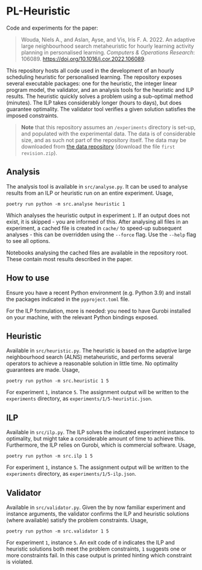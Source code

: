 # PL-Heuristic

Code and experiments for the paper:

> Wouda, Niels A., and Aslan, Ayse, and Vis, Iris F. A. 2022. An adaptive
> large neighbourhood search metaheuristic for hourly learning activity
> planning in personalised learning. _Computers & Operations Research_:
> 106089. https://doi.org/10.1016/j.cor.2022.106089.

This repository hosts all code used in the development of an hourly
scheduling heuristic for personalised learning. The repository exposes
several executable packages: one for the heuristic, the integer linear program
model, the validator, and an analysis tools for the heuristic and ILP results.
The heuristic quickly solves a problem using a sub-optimal method (minutes). 
The ILP takes considerably longer (hours to days), but does guarantee 
optimality. The validator tool verifies a given solution satisfies the imposed 
constraints.

> **Note** that this repository assumes an `/experiments` directory is
set-up, and populated with the experimental data. The data is of considerable
size, and as such not part of the repository itself. The data may be downloaded
from [the data repository](https://doi.org/10.34894/E2L6WC) (download the file
`first revision.zip`).

## Analysis

The analysis tool is available in `src/analyse.py`. It can be used to analyse 
results from an ILP or heuristic run on an entire experiment. Usage,

```
poetry run python -m src.analyse heuristic 1
```

Which analyses the heuristic output in experiment `1`. If an output does not
exist, it is skipped - you are informed of this. After analysing all files in an
experiment, a cached file is created in `cache/` to speed-up subsequent
analyses - this can be overridden using the `--force` flag. Use the `--help`
flag to see all options. 

Notebooks analysing the cached files are available in the repository root.
These contain most results described in the paper.

## How to use

Ensure you have a recent Python environment (e.g. Python 3.9) and install the
packages indicated in the `pyproject.toml` file.

For the ILP formulation, more is needed: you need to have Gurobi installed on
your machine, with the relevant Python bindings exposed.

## Heuristic

Available in `src/heuristic.py`. The heuristic is based on the adaptive
large neighbourhood search (ALNS) metaheuristic, and performs several
operators to achieve a reasonable solution in little time. No
optimality guarantees are made. Usage,

```
poetry run python -m src.heuristic 1 5
```

For experiment `1`, instance `5`. The assignment output will be written
to the `experiments` directory, as `experiments/1/5-heuristic.json`.

## ILP

Available in `src/ilp.py`. The ILP solves the indicated experiment instance
to optimality, but might take a considerable amount of time to achieve
this. Furthermore, the ILP relies on Gurobi, which is commercial
software. Usage,

```
poetry run python -m src.ilp 1 5
```

For experiment `1`, instance `5`. The assignment output will be written
to the `experiments` directory, as `experiments/1/5-ilp.json`.

## Validator

Available in `src/validator.py`. Given the by now familiar experiment and
instance arguments, the validator confirms the ILP and heuristic
solutions (where available) satisfy the problem constraints. Usage,

```
poetry run python -m src.validator 1 5
```

For experiment `1`, instance `5`. An exit code of `0` indicates the ILP and
heuristic solutions both meet the problem constraints, `1` suggests one or more
constraints fail. In this case output is printed hinting which constraint is
violated.
